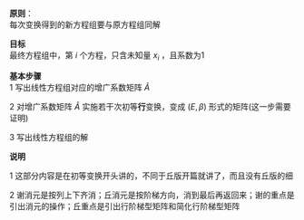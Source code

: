**原则**：  
每次变换得到的新方程组要与原方程组同解  
  
**目标**  
最终方程组中，第 $i$ 个方程，只含未知量 $x_i$ ，且系数为1  
  
**基本步骤**  
1 写出线性方程组对应的增广系数矩阵 $\widetilde{A}$   
  
2 对增广系数矩阵 $\widetilde{A}$ 实施若干次初等**行**变换，变成 $(E,\beta)$ 形式的矩阵(这一步需要证明)  
  
3 写出线性方程组的解  
  
**说明**  
  
1 这部分内容是在初等变换开头讲的，不同于丘版开篇就讲了，而且没有丘版的细  
  
2 谢消元是按列上下齐消；丘消元是按阶梯方向，消到最后再返回来；谢的重点是引出消元的操作；丘重点是引出行阶梯型矩阵和简化行阶梯型矩阵  
